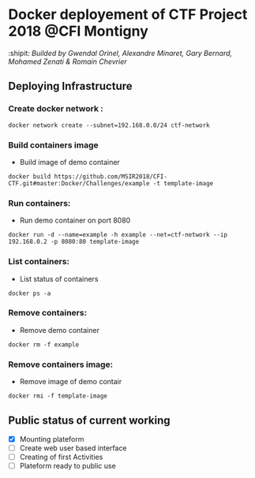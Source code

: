 # Docker deployement of CTF Project 2018 @CFI Montigny
:shipit: *Builded by Gwendal Orinel, Alexandre Minaret, Gary Bernard, Mohamed Zenati & Romain Chevrier*

## Deploying Infrastructure
### Create docker network :
```
docker network create --subnet=192.168.0.0/24 ctf-network
```

### Build containers image
- Build image of demo container
```
docker build https://github.com/MSIR2018/CFI-CTF.git#master:Docker/Challenges/example -t template-image
```

### Run containers:
- Run demo container on port 8080
```
docker run -d --name=example -h example --net=ctf-network --ip 192.168.0.2 -p 8080:80 template-image
```

### List containers:
- List status of containers
```
docker ps -a
```

### Remove containers:
- Remove demo container
```
docker rm -f example
```

### Remove containers image:
- Remove image of demo contair
```
docker rmi -f template-image
```

## Public status of current working
- [x] Mounting plateform
- [ ] Create web user based interface
- [ ] Creating of first Activities
- [ ] Plateform ready to public use
